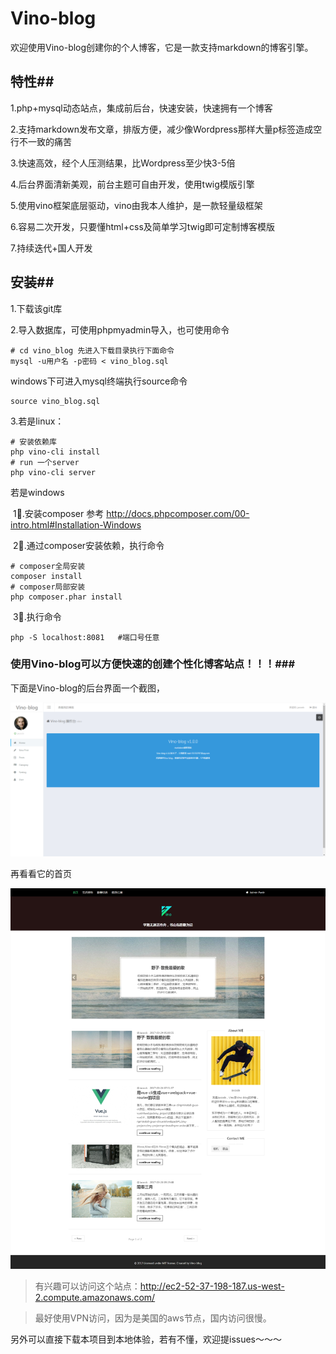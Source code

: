 # Vino-blog

欢迎使用Vino-blog创建你的个人博客，它是一款支持markdown的博客引擎。

## 特性##

1.php+mysql动态站点，集成前后台，快速安装，快速拥有一个博客

2.支持markdown发布文章，排版方便，减少像Wordpress那样大量p标签造成空行不一致的痛苦

3.快速高效，经个人压测结果，比Wordpress至少快3-5倍

4.后台界面清新美观，前台主题可自由开发，使用twig模版引擎

5.使用vino框架底层驱动，vino由我本人维护，是一款轻量级框架

6.容易二次开发，只要懂html+css及简单学习twig即可定制博客模版

7.持续迭代+国人开发

## 安装##

1.下载该git库

2.导入数据库，可使用phpmyadmin导入，也可使用命令 

```shell
# cd vino_blog 先进入下载目录执行下面命令 
mysql -u用户名 -p密码 < vino_blog.sql
```

windows下可进入mysql终端执行source命令

```mysql
source vino_blog.sql
```

3.若是linux：

```shell
# 安装依赖库
php vino-cli install
# run 一个server
php vino-cli server
```

若是windows

​    1⃣️.安装composer 参考 http://docs.phpcomposer.com/00-intro.html#Installation-Windows

​    2⃣️.通过composer安装依赖，执行命令

```shell
# composer全局安装
composer install
# composer局部安装
php composer.phar install
```

​    3⃣️.执行命令 

```shell
php -S localhost:8081   #端口号任意
```



### 使用Vino-blog可以方便快速的创建个性化博客站点！！！###

下面是Vino-blog的后台界面一个截图，

![admin1](./admin1.png)



再看看它的首页

![home](./home.png)



> 有兴趣可以访问这个站点：http://ec2-52-37-198-187.us-west-2.compute.amazonaws.com/

> 最好使用VPN访问，因为是美国的aws节点，国内访问很慢。

另外可以直接下载本项目到本地体验，若有不懂，欢迎提issues～～～